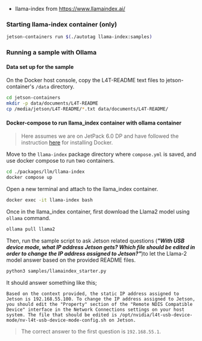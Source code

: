
* llama-index from https://www.llamaindex.ai/

### Starting llama-index container (only)

```bash
jetson-containers run $(./autotag llama-index:samples)
```

### Running a sample with Ollama

#### Data set up for the sample

On the Docker host console, copy the L4T-README text files to jetson-container's `/data` directory.

```bash
cd jetson-containers
mkdir -p data/documents/L4T-README
cp /media/jetson/L4T-README/*.txt data/documents/L4T-README/
```

#### Docker-compose to run llama_index container with ollama container

> Here assumes we are on JetPack 6.0 DP and have followed the instruction [here](https://www.jetson-ai-lab.com/tips_ssd-docker.html#docker) for installing Docker.

Move to the `llama-index` package directory where `compose.yml` is saved, and use docker compose to run two containers.

```bash
cd ./packages/llm/llama-index
docker compose up
```

Open a new terminal and attach to the llama_index container.

```bash
docker exec -it llama-index bash
```

Once in the llama_index container, first download the Llama2 model using `ollama` command.

```bash
ollama pull llama2
```

Then, run the sample script to ask Jetson related questions (***"With USB device mode, what IP address Jetson gets? Which file should be edited in order to change the IP address assigned to Jetson?"***)to let the Llama-2 model answer based on the provided README files.

```bash
python3 samples/llamaindex_starter.py
```

It should answer something like this;

```text
Based on the context provided, the static IP address assigned to Jetson is 192.168.55.100. To change the IP address assigned to Jetson, you should edit the "Property" section of the "Remote NDIS Compatible Device" interface in the Network Connections settings on your host system. The file that should be edited is /opt/nvidia/l4t-usb-device-mode/nv-l4t-usb-device-mode-config.sh on Jetson.
```

> The correct answer to the first question is `192.168.55.1`.